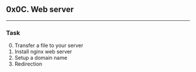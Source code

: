 ## 0x0C. Web server
---

### Task

0. Transfer a file to your server
1. Install nginx web server 
2. Setup a domain name 
3. Redirection 

